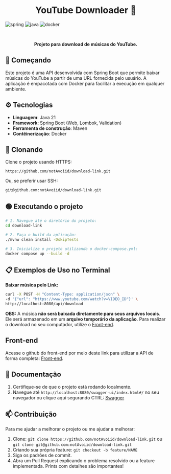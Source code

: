 [JAVA_BADGE]:https://img.shields.io/badge/java-%23ED8B00.svg?style=for-the-badge&logo=openjdk&logoColor=white
[SPRING_BADGE]:https://img.shields.io/badge/spring-%2382B54B.svg?style=for-the-badge&logo=spring&logoColor=white
[DOCKER_BADGE]:https://img.shields.io/badge/docker-%230db7ed.svg?style=for-the-badge&logo=docker&logoColor=white

<br>

<div align="center">
  <h1 style="font-weight;">YouTube Downloader 🎵</h1>
</div>

![spring][SPRING_BADGE]
![java][JAVA_BADGE]
![docker][DOCKER_BADGE]

<br>

<p align="center">
  <b>Projeto para download de músicas do YouTube.</b>
</p>

## 🚀 Começando

Este projeto é uma API desenvolvida com Spring Boot que permite baixar músicas do YouTube a partir de uma URL fornecida pelo usuário. A aplicação é empacotada com Docker para facilitar a execução em qualquer ambiente.

## ⚙️ Tecnologias

- **Linguagem**: Java 21
- **Framework**: Spring Boot (Web, Lombok, Validation)
- **Ferramenta de construção**: Maven
- **Contêinerização**: Docker

## 🔄 Clonando

Clone o projeto usando HTTPS:
```
https://github.com/notAvoiid/download-link.git
```

Ou, se preferir usar SSH:
```
git@github.com:notAvoiid/download-link.git
```

## 🟢 Executando o projeto
```bash
# 1. Navegue até o diretório do projeto:
cd download-link

# 2. Faça o build da aplicação:
./mvnw clean install -DskipTests

# 3. Inicialize o projeto utilizando o docker-compose.yml:
docker compose up --build -d

```
## 📋 Exemplos de Uso no Terminal

**Baixar música pelo Link:**
```bash
curl -X POST -H "Content-Type: application/json" \
-d '{"url": "https://www.youtube.com/watch?v=VIDEO_ID"}' \
http://localhost:8080/api/download
```

<strong>OBS:</strong> A música <strong>não será baixada diretamente para seus arquivos locais</strong>. Ele será armazenado em um <strong>arquivo temporário da aplicação</strong>.
Para realizar o download no seu computador, utilize o <a href="https://github.com/notAvoiid/download-link-frontend" target="_blank">Front-end</a>.
## Front-end

Acesse o github do front-end por meio deste link para utilizar a API de forma completa: <a href="https://github.com/notAvoiid/download-link-frontend" target="_blank">Front-end</a>.

## 📄 Documentação

1. Certifique-se de que o projeto está rodando localmente.
2. Navegue até `http://localhost:8080/swagger-ui/index.html#/` no seu navegador ou clique aqui segurando CTRL: [Swagger](http://localhost:8080/swagger-ui/index.html#/)  

## 📫 Contribuição

Para me ajudar a melhorar o projeto ou me ajudar a melhorar:

1. Clone: `git clone https://github.com/notAvoiid/download-link.git` ou `git clone git@github.com:notAvoiid/download-link.git`
2. Criando sua própria feature: `git checkout -b feature/NAME`
3. Siga os padrões de commit.
4. Abra um Pull Request explicando o problema resolvido ou a feature implementada. Prints com detalhes são importantes!

